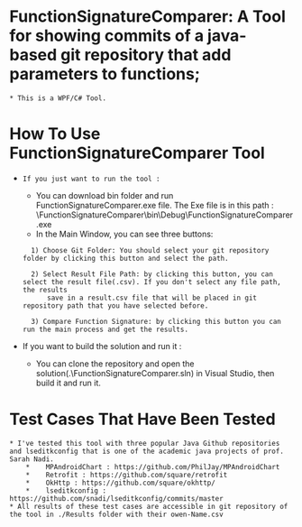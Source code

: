 # FunctionSignatureComparer: A Tool for showing commits of a java-based git repository that add parameters to functions; #
    * This is a WPF/C# Tool.
    

# How To Use FunctionSignatureComparer Tool #
  
*     If you just want to run the tool : 


    *    You can download bin folder and run FunctionSignatureComparer.exe file. The Exe file is in this path : \FunctionSignatureComparer\bin\Debug\FunctionSignatureComparer.exe
    *    In the Main Window, you can see three buttons:
	
        1) Choose Git Folder: You should select your git repository folder by clicking this button and select the path.
        
        2) Select Result File Path: by clicking this button, you can select the result file(.csv). If you don't select any file path, the results 
            save in a result.csv file that will be placed in git repository path that you have selected before.
        
        3) Compare Function Signature: by clicking this button you can run the main process and get the results.
        
*    If you want to build the solution and run it :
        *    You can clone the repository and open the solution(.\FunctionSignatureComparer.sln) in Visual Studio, then build it and run it.

# Test Cases That Have Been Tested #

    * I've tested this tool with three popular Java Github repositories and lseditkconfig that is one of the academic java projects of prof. Sarah Nadi.
        *    MPAndroidChart : https://github.com/PhilJay/MPAndroidChart
        *    Retrofit : https://github.com/square/retrofit
        *    OkHttp : https://github.com/square/okhttp/
        *    lseditkconfig : https://github.com/snadi/lseditkconfig/commits/master
    * All results of these test cases are accessible in git repository of the tool in ./Results folder with their owen-Name.csv
    
    
    